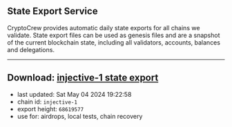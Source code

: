 ## State Export Service
CryptoCrew provides automatic daily state exports for all chains we validate. State export files can be used as genesis files and are a snapshot of the current blockchain state, including all validators, accounts, balances and delegations.

---
**Download: [injective-1 state export](https://dl-eu2.ccvalidators.com/SERVICE/injective/injective-1_export_68619577.json)**
---

- last updated: Sat May 04 2024 19:22:58
- chain id: `injective-1`
- export height: `68619577`
- use for: airdrops, local tests, chain recovery
